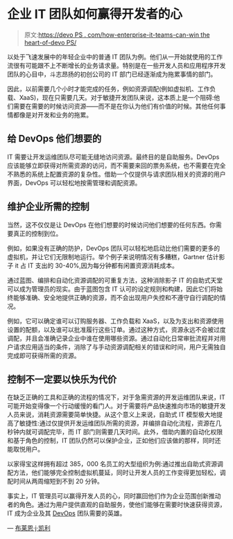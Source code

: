 # 企业 IT 团队如何赢得开发者的心

> 原文:[https://devo PS . com/how-enterprise-it-teams-can-win the heart-of-devo PS/](https://devops.com/how-enterprise-it-teams-can-win-the-hearts-of-devops/)

以处于飞速发展中的年轻企业中的普通 IT 团队为例。他们从一开始就使用的工作流很有可能跟不上不断增长的业务请求量。特别是在一些开发人员和应用程序开发团队的心目中，斗志昂扬的初创公司的 IT 部门已经逐渐成为拖累事情的部门。

因此，以前需要几个小时才能完成的任务，例如资源调配(例如虚拟机、工作负载、XaaS)，现在只需要几天。对于敏捷开发团队来说，这本质上是一个阻碍:他们需要在需要的时候访问资源——而不是在你认为他们有价值的时候。其他任何事情都像是对开发和业务的拖累。

## 给 DevOps 他们想要的

IT 需要让开发运维团队尽可能无缝地访问资源。最终目的是自助服务。DevOps 应该能够立即获得对所需资源的访问，而不需要来回的票务系统，也不需要在完全不熟悉的系统上配置资源的复杂性。借助一个仅提供与请求团队相关的资源的用户界面，DevOps 可以轻松地按需管理和调配资源。

## 维护企业所需的控制

当然，这不仅仅是让 DevOps 在他们想要的时候访问他们想要的任何东西。你需要真正的控制到位。

例如，如果没有正确的防护，DevOps 团队可以轻松地启动比他们需要的更多的虚拟机，并让它们无限制地运行。举个例子来说明情况有多糟糕，Gartner 估计影子 it 占 IT 支出的 30-40%,因为每分钟都有闲置资源消耗成本。

通过蓝图、编排和自动化资源调配的可重复方法，这种消除影子 IT 的自助式天堂可以成为管理员的现实。由于蓝图包含 IT 认可的设定规则和构建，因此它们将始终能够准确、安全地提供正确的资源，而不会出现用户失控和不遵守自行调配的情况。

例如，它可以确定谁可以订购服务器、工作负载和 XaaS，以及为支出和资源使用设置的配额，以及谁可以批准履行这些订单。通过这种方式，资源永远不会被过度调配，并且会准确记录企业中谁在使用哪些资源。通过自动化日常审批流程并对用户请求应用适当的条件，消除了与手动资源调配相关的错误和时间，用户无需独自完成即可获得所需的资源。

## 控制不一定要以快乐为代价

在缺乏正确的工具和正确的流程的情况下，对于急需资源的开发运维团队来说，IT 可能开始变得像一个行动缓慢的看门人。对于需要将产品快速推向市场的敏捷开发人员来说，消耗资源需要简单快捷。从这个意义上来说，自助式 IT 模型极大地提高了敏捷性:通过仅提供开发运维团队所需的资源，并编排自动化流程，资源在几秒钟内就可调配完毕，而 IT 部门则需要几天时间。此外，借助内置的自动化权限和基于角色的控制，IT 团队仍然可以保护企业，正如他们应该做的那样，同时还能取悦用户。

以家得宝这样拥有超过 385，000 名员工的大型组织为例:通过推出自助式资源调配方法，他们能够完全控制虚拟机蔓延，同时让开发人员的工作变得更加轻松，调配时间从两周缩短到不到 20 分钟。

事实上，IT 管理员可以赢得开发人员的心，同时赢回他们作为企业范围创新推动者的角色。通过为用户提供直观的自助服务，使他们能够在需要时快速获得资源，IT 成为企业及其 [DevOps](https://devops.com/how-the-world-measures-devops-quality/) 团队需要的英雄。

— [布莱恩·j·凯利](https://devops.com/author/brian-j-kelly/)